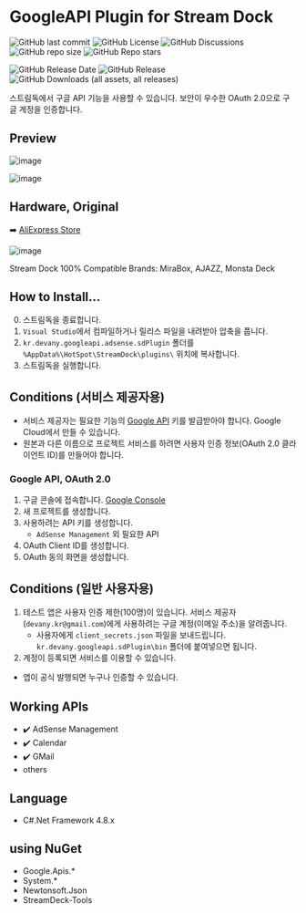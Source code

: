 # GoogleAPI Plugin for Stream Dock

![GitHub last commit](https://img.shields.io/github/last-commit/DevAnyKR/StreamDock.Plugin.GoogleAPI)
![GitHub License](https://img.shields.io/github/license/devanykr/StreamDock.Plugin.GoogleAPI)
![GitHub Discussions](https://img.shields.io/github/discussions/devanykr/StreamDock.Plugin.GoogleAPI)
![GitHub repo size](https://img.shields.io/github/repo-size/devanykr/StreamDock.Plugin.GoogleAPI)
![GitHub Repo stars](https://img.shields.io/github/stars/devanykr/StreamDock.Plugin.GoogleAPI)

![GitHub Release Date](https://img.shields.io/github/release-date/devanykr/StreamDock.Plugin.GoogleAPI)
![GitHub Release](https://img.shields.io/github/v/release/devanykr/StreamDock.Plugin.GoogleAPI)
![GitHub Downloads (all assets, all releases)](https://img.shields.io/github/downloads/devanykr/StreamDock.Plugin.GoogleAPI/total)

스트림독에서 구글 API 기능을 사용할 수 있습니다. 보안이 우수한 OAuth 2.0으로 구글 계정을 인증합니다.

## Preview

![image](https://github.com/DevAnyKR/StreamDock.Plugin.GoogleAPI/assets/110871727/e156bae5-c4bd-4de1-830a-45f8ee3842ee)

![image](https://github.com/DevAnyKR/StreamDock.Plugin.GoogleAPI/assets/110871727/4ce2d45f-a60a-47ee-b79b-bce1fbf74de0)

## Hardware, Original

➡️ [AliExpress Store](https://s.click.aliexpress.com/e/_DC8mx5N)

![image](https://github.com/DevAnyKR/StreamDock.Plugin.GoogleAPI/assets/110871727/a5a3d159-9bee-4287-a0ee-ed2abd64cf6d)

Stream Dock 100% Compatible Brands: MiraBox, AJAZZ, Monsta Deck

## How to Install...

0. 스트림독을 종료합니다.
1. `Visual Studio`에서 컴파일하거나 릴리스 파일을 내려받아 압축을 풉니다.
2. `kr.devany.googleapi.adsense.sdPlugin` 폴더를 `%AppData%\HotSpot\StreamDock\plugins\` 위치에 복사합니다.
3. 스트림독을 실행합니다.

## Conditions (서비스 제공자용)

- 서비스 제공자는 필요한 기능의 [Google API](https://console.cloud.google.com/) 키를 발급받아야 합니다. Google Cloud에서 만들 수 있습니다.
- 원본과 다른 이름으로 프로젝트 서비스를 하려면 사용자 인증 정보(OAuth 2.0 클라이언트 ID)를 만들어야 합니다.

 ### Google API, OAuth 2.0

1. 구글 콘솔에 접속합니다. [Google Console](https://console.cloud.google.com/) 
2. 새 프로젝트를 생성합니다.
3. 사용하려는 API 키를 생성합니다.
    * `AdSense Management` 외 필요한 API
4. OAuth Client ID를 생성합니다.
5. OAuth 동의 화면을 생성합니다.

## Conditions (일반 사용자용)
1. 테스트 앱은 사용자 인증 제한(100명)이 있습니다. 서비스 제공자(`devany.kr@gmail.com`)에게 사용하려는 구글 계정(이메일 주소)을 알려줍니다.
    * 사용자에게 `client_secrets.json` 파일을 보내드립니다. `kr.devany.googleapi.sdPlugin\bin` 폴더에 붙여넣으면 됩니다.
2. 계정이 등록되면 서비스를 이용할 수 있습니다.

* 앱이 공식 발행되면 누구나 인증할 수 있습니다.
 
## Working APIs

- ✔️ AdSense Management
- ✔️ Calendar
- ✔️ GMail
- others

## Language
- C#.Net Framework 4.8.x

## using NuGet

- Google.Apis.*
- System.*
- Newtonsoft.Json
- StreamDeck-Tools
